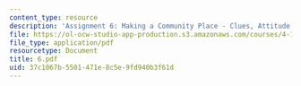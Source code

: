 ```yaml
---
content_type: resource
description: 'Assignment 6: Making a Community Place - Clues, Attitude and Program'
file: https://ol-ocw-studio-app-production.s3.amazonaws.com/courses/4-125-architecture-studio-building-in-landscapes-fall-2002/37c1067b5501471e8c5e9fd940b3f61d_6.pdf
file_type: application/pdf
resourcetype: Document
title: 6.pdf
uid: 37c1067b-5501-471e-8c5e-9fd940b3f61d
---
```

